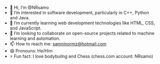 - 👋 Hi, I’m @NRsamo
- 👀 I’m interested in software development, particularly in C++, Python and Java.
- 🌱 I’m currently learning web development technologies like HTML, CSS, and JavaScript.
- 💞️ I’m looking to collaborate on open-source projects related to machine learning and automation.
- 📫 How to reach me: samninormz@hotmail.com
- 😄 Pronouns: He/Him
- ⚡ Fun fact: I love bodybuilng and Chess (chess.com account: NRsamo)
